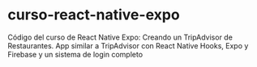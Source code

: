 # curso-react-native-expo
Código del curso de React Native Expo: Creando un TripAdvisor de Restaurantes. App similar a TripAdvisor con React Native Hooks, Expo y Firebase y un sistema de login completo
